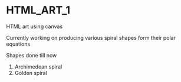 # HTML_ART_1
<p>HTML art using canvas </p>
<p>Currently working on producing various spiral shapes form their polar equations</p> 
<p> Shapes done till now </p>
<ol>
  <li>Archimedean spiral</li>
  <li>Golden spiral</li>
</ol>
